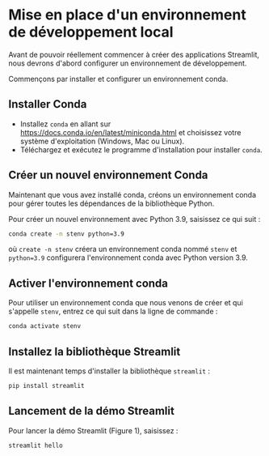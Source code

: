 # Mise en place d'un environnement de développement local

Avant de pouvoir réellement commencer à créer des applications Streamlit, nous devrons d'abord configurer un environnement de développement.

Commençons par installer et configurer un environnement conda.

## **Installer Conda**
- Installez `conda` en allant sur https://docs.conda.io/en/latest/miniconda.html et choisissez votre système d'exploitation (Windows, Mac ou Linux).
- Téléchargez et exécutez le programme d'installation pour installer `conda`.

## **Créer un nouvel environnement Conda**
Maintenant que vous avez installé conda, créons un environnement conda pour gérer toutes les dépendances de la bibliothèque Python.

Pour créer un nouvel environnement avec Python 3.9, saisissez ce qui suit :
```bash
conda create -n stenv python=3.9
```

où `create -n stenv` créera un environnement conda nommé `stenv` et `python=3.9` configurera l'environnement conda avec Python version 3.9.

## **Activer l'environnement conda**

Pour utiliser un environnement conda que nous venons de créer et qui s'appelle `stenv`, entrez ce qui suit dans la ligne de commande :

```bash
conda activate stenv
```

## **Installez la bibliothèque Streamlit**

Il est maintenant temps d'installer la bibliothèque `streamlit` :
```bash
pip install streamlit
```

## **Lancement de la démo Streamlit**
Pour lancer la démo Streamlit (Figure 1), saisissez :
```bash
streamlit hello
```
